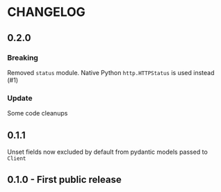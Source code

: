 # CHANGELOG

## 0.2.0

### Breaking

Removed `status` module. Native Python `http.HTTPStatus` is used instead (#1)

### Update

Some code cleanups

## 0.1.1

Unset fields now excluded by default from pydantic models passed to `Client`

## 0.1.0 - First public release